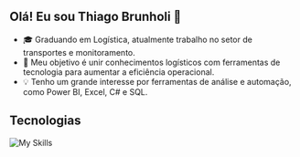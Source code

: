## Olá! Eu sou Thiago Brunholi 👋

- 🎓 Graduando em Logística, atualmente trabalho no setor de transportes e monitoramento.
- 🚀 Meu objetivo é unir conhecimentos logísticos com ferramentas de tecnologia para aumentar a eficiência operacional.
- 💡 Tenho um grande interesse por ferramentas de análise e automação, como Power BI, Excel, C# e SQL.

## Tecnologias

![My Skills](https://go-skill-icons.vercel.app/api/icons?i=pbi,excel,sqlserver,cs,dotnet,git,github)
